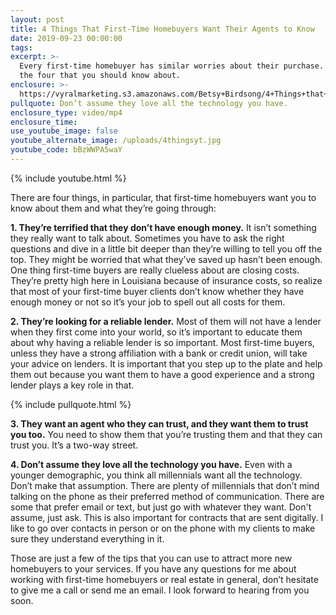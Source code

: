 ```yaml
---
layout: post
title: 4 Things That First-Time Homebuyers Want Their Agents to Know
date: 2019-09-23 00:00:00
tags:
excerpt: >-
  Every first-time homebuyer has similar worries about their purchase. Here are
  the four that you should know about.
enclosure: >-
  https://vyralmarketing.s3.amazonaws.com/Betsy+Birdsong/4+Things+that+First-Time+Homebuyers+Want+Their+Agents+to+Know.mp4
pullquote: Don’t assume they love all the technology you have.
enclosure_type: video/mp4
enclosure_time:
use_youtube_image: false
youtube_alternate_image: /uploads/4thingsyt.jpg
youtube_code: bBzWWPA5waY
---
```


{% include youtube.html %}

There are four things, in particular, that first-time homebuyers want you to know about them and what they’re going through:

**1\. They’re terrified that they don’t have enough money.** It isn’t something they really want to talk about. Sometimes you have to ask the right questions and dive in a little bit deeper than they’re willing to tell you off the top. They might be worried that what they’ve saved up hasn’t been enough. One thing first-time buyers are really clueless about are closing costs. They’re pretty high here in Louisiana because of insurance costs, so realize that most of your first-time buyer clients don’t know whether they have enough money or not so it’s your job to spell out all costs for them.

**2\. They’re looking for a reliable lender.** Most of them will not have a lender when they first come into your world, so it’s important to educate them about why having a reliable lender is so important. Most first-time buyers, unless they have a strong affiliation with a bank or credit union, will take your advice on lenders. It is important that you step up to the plate and help them out because you want them to have a good experience and a strong lender plays a key role in that.

{% include pullquote.html %}

**3\. They want an agent who they can trust, and they want them to trust you too.** You need to show them that you’re trusting them and that they can trust you. It’s a two-way street.

**4\. Don’t assume they love all the technology you have.** Even with a younger demographic, you think all millennials want all the technology. Don’t make that assumption. There are plenty of millennials that don’t mind talking on the phone as their preferred method of communication. There are some that prefer email or text, but just go with whatever they want. Don't assume, just ask. This is also important for contracts that are sent digitally. I like to go over contacts in person or on the phone with my clients to make sure they understand everything in it.&nbsp;

Those are just a few of the tips that you can use to attract more new homebuyers to your services. If you have any questions for me about working with first-time homebuyers or real estate in general, don’t hesitate to give me a call or send me an email. I look forward to hearing from you soon.